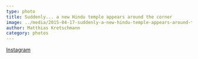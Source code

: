 ```yaml
---
type: photo
title: Suddenly... a new Hindu temple appears around the corner
image: ../media/2015-04-17-suddenly-a-new-hindu-temple-appears-around-the-corner.jpg
author: Matthias Kretschmann
category: photos
---
```


[Instagram](https://instagram.com/p/08ngIbtSvs/)